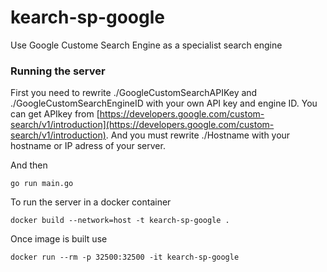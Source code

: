 # kearch-sp-google

Use Google Custome Search Engine as a specialist search engine

### Running the server

First you need to rewrite ./GoogleCustomSearchAPIKey and ./GoogleCustomSearchEngineID with your own API key and engine ID. You can get APIkey from [https://developers.google.com/custom-search/v1/introduction](https://developers.google.com/custom-search/v1/introduction). And you must rewrite ./Hostname with your hostname or IP adress of your server.

And then

```
go run main.go
```

To run the server in a docker container
```
docker build --network=host -t kearch-sp-google .
```

Once image is built use
```
docker run --rm -p 32500:32500 -it kearch-sp-google 
```


